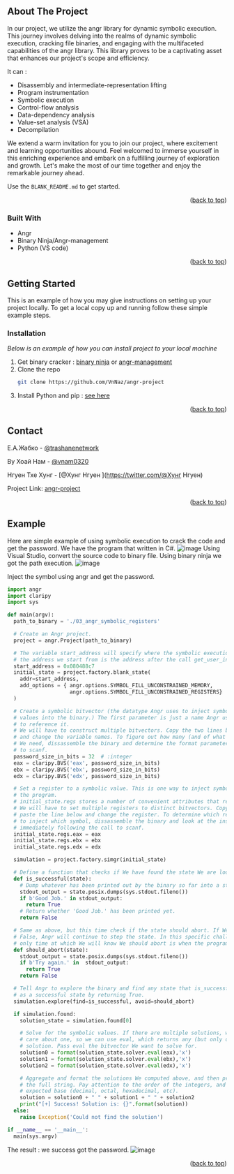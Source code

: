 <!-- ABOUT THE PROJECT -->
## About The Project

In our project, we utilize the angr library for dynamic symbolic execution. This journey involves delving into the realms of dynamic symbolic execution, cracking file binaries, and engaging with the multifaceted capabilities of the angr library. This library proves to be a captivating asset that enhances our project's scope and efficiency.

It can : 
- Disassembly and intermediate-representation lifting
- Program instrumentation
- Symbolic execution
- Control-flow analysis
- Data-dependency analysis
- Value-set analysis (VSA)
- Decompilation

We extend a warm invitation for you to join our project, where excitement and learning opportunities abound. Feel welcomed to immerse yourself in this enriching experience and embark on a fulfilling journey of exploration and growth. Let's make the most of our time together and enjoy the remarkable journey ahead.

Use the `BLANK_README.md` to get started.

<p align="right">(<a href="#readme-top">back to top</a>)</p>

### Built With

* Angr
* Binary Ninja/Angr-management
* Python (VS code)

<p align="right">(<a href="#readme-top">back to top</a>)</p>

<!-- GETTING STARTED -->
## Getting Started

This is an example of how you may give instructions on setting up your project locally.
To get a local copy up and running follow these simple example steps.

### Installation

_Below is an example of how you can install project to your local machine_

1. Get binary cracker : [binary ninja](https://binary.ninja/) or [angr-management](https://github.com/angr/angr-management)
2. Clone the repo
   ```sh
   git clone https://github.com/VnNaz/angr-project
   ```
3. Install Python and pip : [see here](https://pip.pypa.io/en/stable/installation/)

<p align="right">(<a href="#readme-top">back to top</a>)</p>

<!-- CONTACT -->
## Contact

Е.А.Жабко      - [@trashanenetwork](https://twitter.com/@trashanenetwork) 

Ву Хоай Нам    - [@vnam0320](https://twitter.com/@vnam0320) 

Нгуен Тхе Хунг - [@Хунг Нгуен ](https://twitter.com/@Хунг Нгуен) 


Project Link: [angr-project](https://github.com/VnNaz/angr-project)

<p align="right">(<a href="#readme-top">back to top</a>)</p>


<!-- Example -->
## Example

Here are simple example of using symbolic execution to crack the code and get the password. 
We have the program that written in C#.
![image](https://github.com/VnNaz/angr-project/assets/114447619/43437ea1-ecaa-4f6d-bc14-9d6e6ccb3095)
Using Visual Studio, convert the source code to binary file. Using binary ninja we got the path execution. 
![image](https://github.com/VnNaz/angr-project/assets/114447619/101e8c05-2703-4f8b-a6ee-eba4fab13709)

Inject the symbol using angr and get the password.
```python
import angr
import claripy
import sys

def main(argv):
  path_to_binary = './03_angr_symbolic_registers'

  # Create an Angr project.
  project = angr.Project(path_to_binary)

  # The variable start_address will specify where the symbolic execution engine should begin.
  # the address we start from is the address after the call get_user_input
  start_address = 0x080488c7  
  initial_state = project.factory.blank_state(
    addr=start_address,
    add_options = { angr.options.SYMBOL_FILL_UNCONSTRAINED_MEMORY,
                    angr.options.SYMBOL_FILL_UNCONSTRAINED_REGISTERS}
  )

  # Create a symbolic bitvector (the datatype Angr uses to inject symbolic
  # values into the binary.) The first parameter is just a name Angr uses
  # to reference it. 
  # We will have to construct multiple bitvectors. Copy the two lines below
  # and change the variable names. To figure out how many (and of what size)
  # We need, dissassemble the binary and determine the format parameter passed
  # to scanf.
  password_size_in_bits = 32  # :integer
  eax = claripy.BVS('eax', password_size_in_bits)
  ebx = claripy.BVS('ebx', password_size_in_bits)
  edx = claripy.BVS('edx', password_size_in_bits)

  # Set a register to a symbolic value. This is one way to inject symbols into
  # the program.
  # initial_state.regs stores a number of convenient attributes that reference registers by name.
  # We will have to set multiple registers to distinct bitvectors. Copy and
  # paste the line below and change the register. To determine which registers
  # to inject which symbol, dissassemble the binary and look at the instructions
  # immediately following the call to scanf.
  initial_state.regs.eax = eax
  initial_state.regs.ebx = ebx
  initial_state.regs.edx = edx

  simulation = project.factory.simgr(initial_state)

  # Define a function that checks if We have found the state We are looking for.
  def is_successful(state):
    # Dump whatever has been printed out by the binary so far into a string.
    stdout_output = state.posix.dumps(sys.stdout.fileno())
    if b'Good Job.' in stdout_output:
      return True 
    # Return whether 'Good Job.' has been printed yet.
    return False  

  # Same as above, but this time check if the state should abort. If We return
  # False, Angr will continue to step the state. In this specific challenge, the
  # only time at which We will know We should abort is when the program prints "Try again."
  def should_abort(state):
    stdout_output = state.posix.dumps(sys.stdout.fileno())
    if b'Try again.' in  stdout_output:
      return True
    return False 

  # Tell Angr to explore the binary and find any state that is_successful identfies
  # as a successful state by returning True.
  simulation.explore(find=is_successful, avoid=should_abort)

  if simulation.found:
    solution_state = simulation.found[0]

    # Solve for the symbolic values. If there are multiple solutions, we only
    # care about one, so we can use eval, which returns any (but only one)
    # solution. Pass eval the bitvector We want to solve for.
    solution0 = format(solution_state.solver.eval(eax),'x')
    solution1 = format(solution_state.solver.eval(ebx),'x')
    solution2 = format(solution_state.solver.eval(edx),'x')

    # Aggregate and format the solutions We computed above, and then print
    # the full string. Pay attention to the order of the integers, and the
    # expected base (decimal, octal, hexadecimal, etc).
    solution = solution0 + " " + solution1 + " " + solution2
    print("[+] Success! Solution is: {}".format(solution))
  else:
    raise Exception('Could not find the solution')

if __name__ == '__main__':
  main(sys.argv)
```
The result : we success got the password.
![image](https://github.com/VnNaz/angr-project/assets/114447619/fabf9da4-afa2-4143-8af8-79d550962c4a)

<p align="right">(<a href="#readme-top">back to top</a>)</p>
